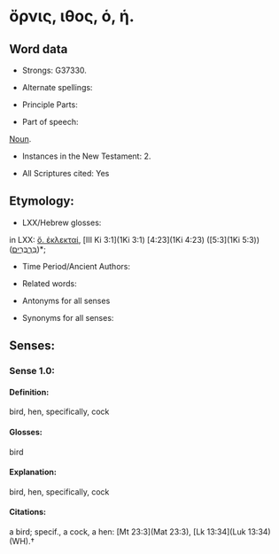 # ὄρνις, ιθος, ὁ, ἡ.

<!-- Status: S2=NeedsReview -->
<!-- Lexica used for edits: BDAG, FFM, LN, A-S -->

## Word data

* Strongs: G37330.

* Alternate spellings:



* Principle Parts: 


* Part of speech: 

[Noun](http://ugg.readthedocs.io/en/latest/noun.html).

* Instances in the New Testament: 2.

* All Scriptures cited: Yes

## Etymology: 


* LXX/Hebrew glosses: 

in LXX: [ὄ. ἐκλεκταί](), [III Ki 3:1](1Ki 3:1) [4:23](1Ki 4:23) ([5:3](1Ki 5:3)) ([בַּרְבֻּרִים](//en-uhl/H1257))*;

* Time Period/Ancient Authors: 


* Related words: 

* Antonyms for all senses

* Synonyms for all senses: 


## Senses:  


### Sense  1.0: 

#### Definition: 

bird, hen, specifically, cock

#### Glosses: 

bird 

#### Explanation: 

bird, hen, specifically, cock
 

#### Citations: 

a bird; specif., a cock, a hen: [Mt 23:3](Mat 23:3), [Lk 13:34](Luk 13:34) (WH).†

